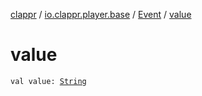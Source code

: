 [clappr](../../index.md) / [io.clappr.player.base](../index.md) / [Event](index.md) / [value](./value.md)

# value

`val value: `[`String`](https://kotlinlang.org/api/latest/jvm/stdlib/kotlin/-string/index.html)